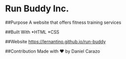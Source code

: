 # Run Buddy Inc.

##Purpose
A website that offers fitness training services 

##Built With
*HTML
*CSS

##Website
https://lernantino.github.io/run-buddy

##Contribution
Made with ❤️ by Daniel Carazo
